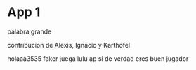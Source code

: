 # App 1
palabra grande

contribucion de Alexis, Ignacio y Karthofel

holaaa3535
faker juega lulu ap si de verdad eres buen jugador


